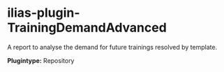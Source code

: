 # ilias-plugin-TrainingDemandAdvanced
A report to analyse the demand for future trainings resolved by template.

**Plugintype:** Repository
